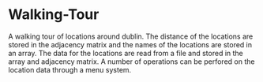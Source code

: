 # Walking-Tour
A walking tour of locations around dublin.
The distance of the locations are stored in the adjacency matrix and the names of the locations are stored in an array.
The data for the locations are read from a file and stored in the array and adjacency matrix.
A number of operations can be perfored on the location data through a menu system. 
